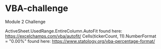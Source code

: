 # VBA-challenge
Module 2 Challenge

ActiveSheet.UsedRange.EntireColumn.AutoFit found here: https://excelchamps.com/vba/autofit/
Cells(tickerCount, 11).NumberFormat = "0.00%" found here: https://www.statology.org/vba-percentage-format/
